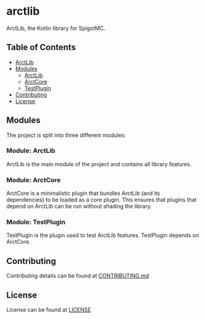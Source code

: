 # arctlib
ArctLib, the Kotlin library for SpigotMC.

## Table of Contents
 * [ArctLib](#arctlib)
 * [Modules](#modules)
   * [ArctLib](#module-arctlib)
   * [ArctCore](#module-arctcore)
   * [TestPlugin](#module-testplugin)
 * [Contributing](#contributing)
 * [License](#license)

## Modules
The project is split into three different modules:

### Module: ArctLib
ArctLib is the main module of the project and contains all library features.

### Module: ArctCore
ArctCore is a minimalistic plugin that bundles ArctLib (and its dependencies) to be loaded as a core plugin.
This ensures that plugins that depend on ArctLib can be run without shading the library.

### Module: TestPlugin
TestPlugin is the plugin used to test ArctLib features.
TestPlugin depends on ArctCore.

## Contributing
Contributing details can be found at [CONTRIBUTING.md](https://github.com/arktfox/arctlib/blob/master/CONTRIBUTING.md)

## License
License can be found at [LICENSE](https://github.com/arktfox/arctlib/blob/master/LICENSE)
